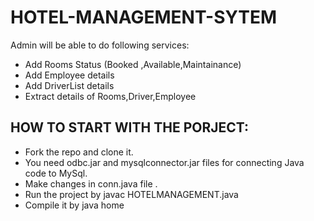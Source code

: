 # HOTEL-MANAGEMENT-SYTEM

Admin will be able to do following services:

- Add Rooms Status (Booked ,Available,Maintainance)
- Add Employee details
- Add DriverList details
- Extract details of Rooms,Driver,Employee

## HOW TO START WITH THE PORJECT:
- Fork the repo and clone it.
- You need odbc.jar and mysqlconnector.jar files for connecting Java code to MySql.
- Make changes in conn.java file .
- Run the project by javac HOTELMANAGEMENT.java
- Compile it by java home

